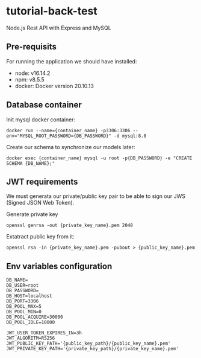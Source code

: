 # tutorial-back-test
Node.js Rest API with Express and MySQL

## Pre-requisits
For running the application we should have installed: 
- node: v16.14.2
- npm: v8.5.5
- docker: Docker version 20.10.13

## Database container 
Init mysql docker container:
```
docker run --name={container_name} -p3306:3306 --env="MYSQL_ROOT_PASSWORD={DB_PASSWORD}" -d mysql:8.0
```

Create our schema to synchronize our models later:
```
docker exec {container_name} mysql -u root -p{DB_PASSWORD} -e "CREATE SCHEMA {DB_NAME};"
```

## JWT requirements
We must generata our private/public key pair to be able to sign our JWS (Signed JSON Web Token).

Generate private key
```
openssl genrsa -out {private_key_name}.pem 2048
```

Extatract public key from it:
```
openssl rsa -in {private_key_name}.pem -pubout > {public_key_name}.pem
```


## Env variables configuration
```
DB_NAME=
DB_USER=root
DB_PASSWORD=
DB_HOST=localhost
DB_PORT=3306
DB_POOL_MAX=5
DB_POOL_MIN=0
DB_POOL_ACQUIRE=30000
DB_POOL_IDLE=10000

JWT_USER_TOKEN_EXPIRES_IN=3h
JWT_ALGORITM=RS256
JWT_PUBLIC_KEY_PATH='{public_key_path}/{public_key_name}.pem'
JWT_PRIVATE_KEY_PATH='{private_key_path}/{private_key_name}.pem'
```